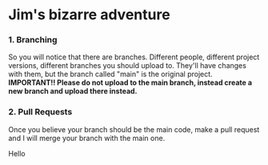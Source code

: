 # Jim's bizarre adventure
### 1. Branching <br>
So you will notice that there are branches. Different people, different project versions, different branches you should upload to. They'll have changes with them, but the branch called "main" is the original project. **IMPORTANT!! Please do not upload to the main branch, instead create a new branch and upload there instead.**

### 2. Pull Requests <br>
Once you believe your branch should be the main code, make a pull request and I will merge your branch with the main one.


Hello

